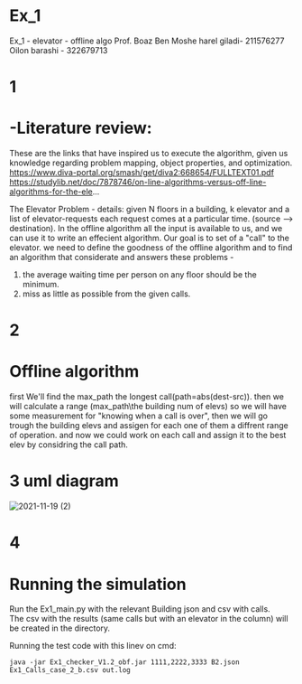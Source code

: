 # Ex_1
Ex_1 - elevator - offline algo
Prof. Boaz Ben Moshe
harel giladi- 211576277
Oilon barashi - 322679713

# 1 
# -Literature review:
These are the links that have inspired us to execute the algorithm, given us knowledge regarding problem mapping, object properties, and optimization.
https://www.diva-portal.org/smash/get/diva2:668654/FULLTEXT01.pdf
https://studylib.net/doc/7878746/on-line-algorithms-versus-off-line-algorithms-for-the-ele...

The Elevator Problem - 
details: 
given N floors in a building, k elevator and a list of elevator-requests each request comes at a particular time. (source --> destination).
In the offline algorithm all the input is available to us, and we can use it to write an effecient algorithm.
Our goal is to set of a "call" to the elevator. we need to define the goodness of the offline algorithm and to find an algorithm that considerate and answers these problems - 
1. the average waiting time per person on any floor should be the minimum.
2. miss as little as possible from the given calls.

# 2
# Offline algorithm
first We'll find the max_path the longest call(path=abs(dest-src)).
then we will calculate a range (max_path\the building num of elevs) so we will have some measurement for "knowing when a call is over", then we will go trough the building elevs
and assigen for each one of them a diffrent range of operation.
and now we could work on each call and assign it to the best elev by considring the call path.

# 3 uml diagram

![2021-11-19 (2)](https://user-images.githubusercontent.com/93948749/142690263-4e561ce9-138d-4b0d-8343-8c4852b27d4f.png)


# 4
# Running the simulation 

Run the Ex1_main.py with the relevant Building json and csv with calls.  <br>
The csv with the results (same calls but with an elevator in the column) will be created in the directory. 

Running the test code with this linev on cmd:
```
java -jar Ex1_checker_V1.2_obf.jar 1111,2222,3333 B2.json Ex1_Calls_case_2_b.csv out.log
```

